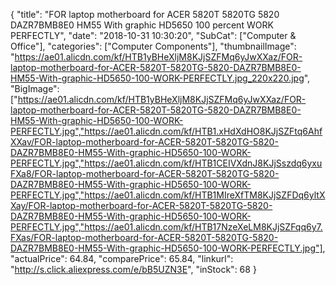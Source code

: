 {
	"title": "FOR laptop motherboard for ACER 5820T 5820TG 5820 DAZR7BMB8E0 HM55 With graphic HD5650 100 percent WORK PERFECTLY",
	"date": "2018-10-31 10:30:20",
	"SubCat": ["Computer & Office"],
	"categories": ["Computer Components"],
	"thumbnailImage": "https://ae01.alicdn.com/kf/HTB1yBHeXljM8KJjSZFMq6yJwXXaz/FOR-laptop-motherboard-for-ACER-5820T-5820TG-5820-DAZR7BMB8E0-HM55-With-graphic-HD5650-100-WORK-PERFECTLY.jpg_220x220.jpg",
	"BigImage": ["https://ae01.alicdn.com/kf/HTB1yBHeXljM8KJjSZFMq6yJwXXaz/FOR-laptop-motherboard-for-ACER-5820T-5820TG-5820-DAZR7BMB8E0-HM55-With-graphic-HD5650-100-WORK-PERFECTLY.jpg","https://ae01.alicdn.com/kf/HTB1.xHdXdHO8KJjSZFtq6AhfXXav/FOR-laptop-motherboard-for-ACER-5820T-5820TG-5820-DAZR7BMB8E0-HM55-With-graphic-HD5650-100-WORK-PERFECTLY.jpg","https://ae01.alicdn.com/kf/HTB1CEIVXdnJ8KJjSszdq6yxuFXa8/FOR-laptop-motherboard-for-ACER-5820T-5820TG-5820-DAZR7BMB8E0-HM55-With-graphic-HD5650-100-WORK-PERFECTLY.jpg","https://ae01.alicdn.com/kf/HTB1MIreXfTM8KJjSZFDq6yltXXay/FOR-laptop-motherboard-for-ACER-5820T-5820TG-5820-DAZR7BMB8E0-HM55-With-graphic-HD5650-100-WORK-PERFECTLY.jpg","https://ae01.alicdn.com/kf/HTB17NzeXeLM8KJjSZFqq6y7.FXas/FOR-laptop-motherboard-for-ACER-5820T-5820TG-5820-DAZR7BMB8E0-HM55-With-graphic-HD5650-100-WORK-PERFECTLY.jpg"],
	"actualPrice": 64.84,
	"comparePrice": 65.84,
	"linkurl": "http://s.click.aliexpress.com/e/bB5UZN3E",
	"inStock": 68
}
